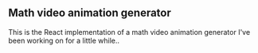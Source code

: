 ## Math video animation generator 
This is the React implementation of a math video animation generator I've been working on for a little while..